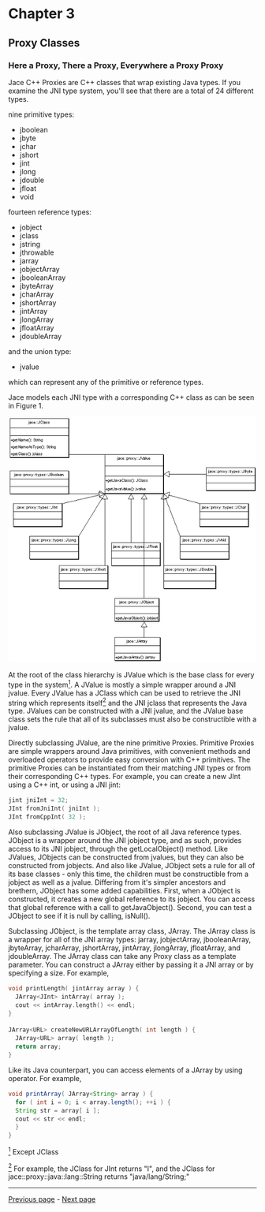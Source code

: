 # Chapter 3
## Proxy Classes


### Here a Proxy, There a Proxy, Everywhere a Proxy Proxy

Jace C++ Proxies are C++ classes that wrap existing Java types. If you examine the JNI type system, you'll see that there are a
total of 24 different types.

nine primitive types:

* jboolean
* jbyte
* jchar
* jshort
* jint
* jlong
* jdouble
* jfloat
* void

fourteen reference types:

* jobject
* jclass
* jstring
* jthrowable
* jarray
* jobjectArray
* jbooleanArray
* jbyteArray
* jcharArray
* jshortArray
* jintArray
* jlongArray
* jfloatArray
* jdoubleArray

and the union type:

* jvalue

which can represent any of the primitive or reference types.

Jace models each JNI type with a corresponding C++ class as can be seen in Figure 1.

![Class diagram](Chapter_3_Class_Diagram.png)

At the root of the class hierarchy is JValue which is the base class for every type in the
system<a id="note1ref" href="#note1"><sup>1</sup></a>. A JValue is mostly a simple wrapper around a JNI jvalue. Every JValue has
a JClass which can be used to retrieve the JNI string which represents itself<a id="note1ref" href="#note1"><sup>2</sup></a>
and the JNI jclass that represents the Java type. JValues can be constructed with a JNI jvalue, and the JValue base class sets the
rule that all of its subclasses must also be constructible with a jvalue.

Directly subclassing JValue, are the nine primitive Proxies. Primitive Proxies are simple wrappers around Java primitives, with convenient methods and overloaded operators to provide easy conversion with C++ primitives. The primitive Proxies can be instantiated from their matching JNI types or from their corresponding C++ types. For example, you can create a new JInt using a C++ int, or using a JNI jint:

```c++
jint jniInt = 32;
JInt fromJniInt( jniInt );
JInt fromCppInt( 32 ); 
```

Also subclassing JValue is JObject, the root of all Java reference types. JObject is a wrapper around the JNI jobject type, and as such, provides access to its JNI jobject, through the getLocalObject() method. Like JValues, JObjects can be constructed from jvalues, but they can also be constructed from jobjects. And also like JValue, JObject sets a rule for all of its base classes - only this time, the children must be constructible from a jobject as well as a jvalue. Differing from it's simpler ancestors and brethern, JObject has some added capabilities. First, when a JObject is constructed, it creates a new global reference to its jobject. You can access that global reference with a call to getJavaObject(). Second, you can test a JObject to see if it is null by calling, isNull().

Subclassing JObject, is the template array class, JArray. The JArray class is a wrapper for all of the JNI array types: jarray, jobjectArray, jbooleanArray, jbyteArray, jcharArray, jshortArray, jintArray, jlongArray, jfloatArray, and jdoubleArray. The JArray class can take any Proxy class as a template parameter. You can construct a JArray either by passing it a JNI array or by specifying a size. For example,

```c++
void printLength( jintArray array ) {
  JArray<JInt> intArray( array );
  cout << intArray.length() << endl;
}

JArray<URL> createNewURLArrayOfLength( int length ) {
  JArray<URL> array( length );
  return array;
} 
```

Like its Java counterpart, you can access elements of a JArray by using operator[](). For example,

```java
void printArray( JArray<String> array ) {
  for ( int i = 0; i < array.length(); ++i ) {
  String str = array[ i ];
  cout << str << endl;
  }
} 
```

<a id="note1" href="#note1ref"><sup>1</sup></a> Except JClass

<a id="note2" href="#note2ref"><sup>2</sup></a> For example, the JClass for JInt returns "I", and the JClass for
jace::proxy::java::lang::String returns "java/lang/String;"

----
[Previous page](Chapter_2.md) - [Next page](Chapter_4.md)
